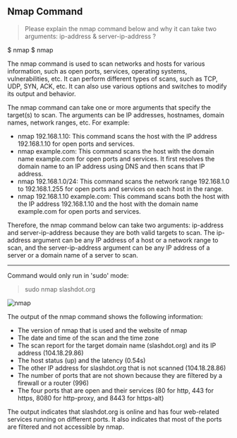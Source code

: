 ## Nmap Command

> Please explain the nmap command below and why it can take two arguments: ip-address & server-ip-address ? 

$ nmap <ip-address> 
$ nmap <server-ip-address>
  
The nmap command is used to scan networks and hosts for various information, such as open ports, services, operating systems, vulnerabilities, etc. It can perform different types of scans, such as TCP, UDP, SYN, ACK, etc. It can also use various options and switches to modify its output and behavior.

The nmap command can take one or more arguments that specify the target(s) to scan. The arguments can be IP addresses, hostnames, domain names, network ranges, etc. For example:

- nmap 192.168.1.10: This command scans the host with the IP address 192.168.1.10 for open ports and services.
- nmap example.com: This command scans the host with the domain name example.com for open ports and services. It first resolves the domain name to an IP address using DNS and then scans that IP address.
- nmap 192.168.1.0/24: This command scans the network range 192.168.1.0 to 192.168.1.255 for open ports and services on each host in the range.
- nmap 192.168.1.10 example.com: This command scans both the host with the IP address 192.168.1.10 and the host with the domain name example.com for open ports and services.

Therefore, the nmap command below can take two arguments: ip-address and server-ip-address because they are both valid targets to scan. The ip-address argument can be any IP address of a host or a network range to scan, and the server-ip-address argument can be any IP address of a server or a domain name of a server to scan.
  
---
Command would only run in 'sudo' mode: 
  
> sudo nmap slashdot.org  
  
  ![nmap](https://github.com/jonfernq/Learning/assets/68504324/7d2f0fd7-7c49-469a-b2b5-b49e4e023b13)

  The output of the nmap command shows the following information:

- The version of nmap that is used and the website of nmap
- The date and time of the scan and the time zone
- The scan report for the target domain name (slashdot.org) and its IP address (104.18.29.86)
- The host status (up) and the latency (0.54s)
- The other IP address for slashdot.org that is not scanned (104.18.28.86)
- The number of ports that are not shown because they are filtered by a firewall or a router (996)
- The four ports that are open and their services (80 for http, 443 for https, 8080 for http-proxy, and 8443 for https-alt)

The output indicates that slashdot.org is online and has four web-related services running on different ports. It also indicates that most of the ports are filtered and not accessible by nmap.
  
  
  
  
  
